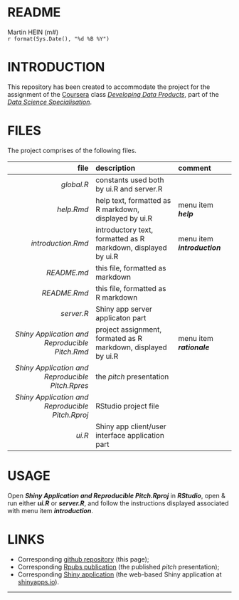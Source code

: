 # README
Martin HEIN (m#)  
`r format(Sys.Date(), "%d %B %Y")`  
# INTRODUCTION
This repository has been created to accommodate the project for the assignment of the [Coursera][coursera] class _[Developing Data Products][ddp]_, part of the _[Data Science Specialisation][dss]_.

# FILES
The project comprises of the following files.

| file | description | comment |
| -----: | :------- | :--------- |
| _global.R_ | constants used both by ui.R and server.R | |
| _help.Rmd_ | help text, formatted as R markdown, displayed by ui.R | menu item _**help**_ |
| _introduction.Rmd_ | introductory text, formatted as R markdown, displayed by ui.R | menu item _**introduction**_ |
| _README.md_ | this file, formatted as markdown | |
| _README.Rmd_ | this file, formatted as R markdown | |
| _server.R_ | Shiny app server applicaton part | |
| _Shiny Application and Reproducible Pitch.Rmd_ | project assignment, formated as R markdown, displayed by ui.R | menu item _**rationale**_ |
| _Shiny Application and Reproducible Pitch.Rpres_ | the _pitch_ presentation | |
| _Shiny Application and Reproducible Pitch.Rproj_ | RStudio project file | |
| _ui.R_ | Shiny app client/user interface application part | |

# USAGE
Open _**Shiny Application and Reproducible Pitch.Rproj**_ in _**RStudio**_, open & run either _**ui.R**_ or _**server.R**_, and follow the instructions displayed associated with menu item _**introduction**_.

# LINKS
* Corresponding [github repository][mygithub] (this page);
* Corresponding [Rpubs publication][myrpubs] (the published _pitch_ presentation);
* Corresponding [Shiny application][myshiny] (the web-based Shiny application at [shinyapps.io][shinyapps]).

-----
[coursera]: <https://www.coursera.org>
[ddp]: <https://www.coursera.org/learn/data-products/home/welcome>
[dss]: <https://www.coursera.org/specializations/jhu-data-science>
[shinyapps]: <http://www.shinyapps.io>
[mygithub]: <https://github.com/Sil68/dssshiny>
[myrpubs]: <https://rpubs.com/Sil68/dssshiny>
[myshiny]: <https://sil68-coursera.shinyapps.io/Shiny_Application_and_Reproducible_Pitch/>

